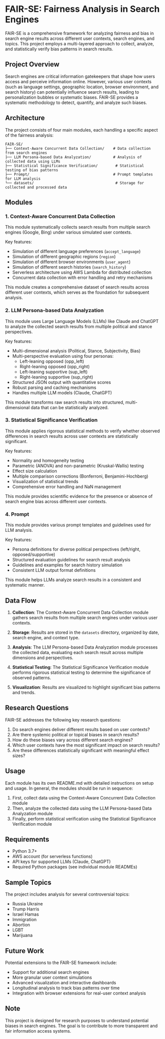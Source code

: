 # FAIR-SE: Fairness Analysis in Search Engines

FAIR-SE is a comprehensive framework for analyzing fairness and bias in search engine results across different user contexts, search engines, and topics. This project employs a multi-layered approach to collect, analyze, and statistically verify bias patterns in search results.

## Project Overview

Search engines are critical information gatekeepers that shape how users access and perceive information online. However, various user contexts (such as language settings, geographic location, browser environment, and search history) can potentially influence search results, leading to personalization bubbles or systematic biases. FAIR-SE provides a systematic methodology to detect, quantify, and analyze such biases.

## Architecture

The project consists of four main modules, each handling a specific aspect of the fairness analysis:

```
FAIR-SE/
├── Context-Aware Concurrent Data Collection/    # Data collection from search engines
├── LLM Persona-based Data Analyzation/          # Analysis of collected data using LLMs
├── Statistical Significance Verification/        # Statistical testing of bias patterns
├── Prompt/                                      # Prompt templates for LLM analysis
└── datasets/                                     # Storage for collected and processed data
```

## Modules

### 1. Context-Aware Concurrent Data Collection

This module systematically collects search results from multiple search engines (Google, Bing) under various simulated user contexts.

Key features:
- Simulation of different language preferences (`accept_language`)
- Simulation of different geographic regions (`region`)
- Simulation of different browser environments (`user_agent`)
- Simulation of different search histories (`search_history`)
- Serverless architecture using AWS Lambda for distributed collection
- Concurrent data collection with error handling and retry mechanisms

This module creates a comprehensive dataset of search results across different user contexts, which serves as the foundation for subsequent analysis.

### 2. LLM Persona-based Data Analyzation

This module uses Large Language Models (LLMs) like Claude and ChatGPT to analyze the collected search results from multiple political and stance perspectives.

Key features:
- Multi-dimensional analysis (Political, Stance, Subjectivity, Bias)
- Multi-perspective evaluation using four personas:
  - Left-leaning opposed (opp_left)
  - Right-leaning opposed (opp_right)
  - Left-leaning supportive (sup_left)
  - Right-leaning supportive (sup_right)
- Structured JSON output with quantitative scores
- Robust parsing and caching mechanisms
- Handles multiple LLM models (Claude, ChatGPT)

This module transforms raw search results into structured, multi-dimensional data that can be statistically analyzed.

### 3. Statistical Significance Verification

This module applies rigorous statistical methods to verify whether observed differences in search results across user contexts are statistically significant.

Key features:
- Normality and homogeneity testing
- Parametric (ANOVA) and non-parametric (Kruskal-Wallis) testing
- Effect size calculation
- Multiple comparison corrections (Bonferroni, Benjamini-Hochberg)
- Visualization of statistical trends
- Comprehensive error handling and NaN management

This module provides scientific evidence for the presence or absence of search engine bias across different user contexts.

### 4. Prompt

This module provides various prompt templates and guidelines used for LLM analysis.

Key features:
- Persona definitions for diverse political perspectives (left/right, opposed/supportive)
- Structured evaluation guidelines for search result analysis
- Guidelines and examples for search history simulation
- Consistent LLM output format definitions

This module helps LLMs analyze search results in a consistent and systematic manner.

## Data Flow

1. **Collection**: The Context-Aware Concurrent Data Collection module gathers search results from multiple search engines under various user contexts.

2. **Storage**: Results are stored in the `datasets` directory, organized by date, search engine, and context type.

3. **Analysis**: The LLM Persona-based Data Analyzation module processes the collected data, evaluating each search result across multiple dimensions and perspectives.

4. **Statistical Testing**: The Statistical Significance Verification module performs rigorous statistical testing to determine the significance of observed patterns.

5. **Visualization**: Results are visualized to highlight significant bias patterns and trends.

## Research Questions

FAIR-SE addresses the following key research questions:

1. Do search engines deliver different results based on user contexts?
2. Are there systemic political or topical biases in search results?
3. How do these biases vary across different search engines?
4. Which user contexts have the most significant impact on search results?
5. Are these differences statistically significant with meaningful effect sizes?

## Usage

Each module has its own README.md with detailed instructions on setup and usage. In general, the modules should be run in sequence:

1. First, collect data using the Context-Aware Concurrent Data Collection module
2. Then, analyze the collected data using the LLM Persona-based Data Analyzation module
3. Finally, perform statistical verification using the Statistical Significance Verification module

## Requirements

- Python 3.7+
- AWS account (for serverless functions)
- API keys for supported LLMs (Claude, ChatGPT)
- Required Python packages (see individual module READMEs)

## Sample Topics

The project includes analysis for several controversial topics:
- Russia Ukraine
- Trump Harris
- Israel Hamas
- Immigration
- Abortion
- LGBT
- Marijuana

## Future Work

Potential extensions to the FAIR-SE framework include:
- Support for additional search engines
- More granular user context simulations
- Advanced visualization and interactive dashboards
- Longitudinal analysis to track bias patterns over time
- Integration with browser extensions for real-user context analysis

## Note

This project is designed for research purposes to understand potential biases in search engines. The goal is to contribute to more transparent and fair information access systems.
